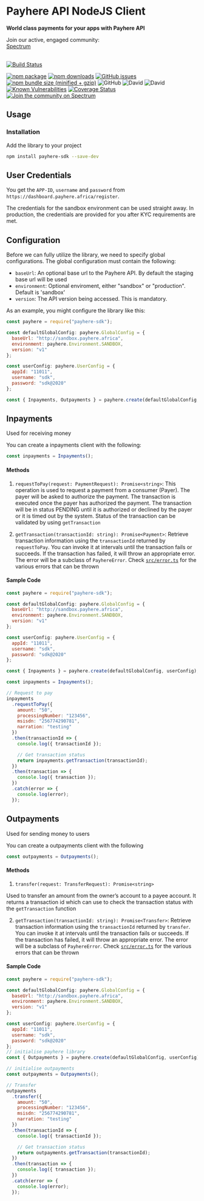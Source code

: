 # Payhere API NodeJS Client</h1>

<strong>World class payments for your apps with Payhere API</strong>

<div>
  Join our active, engaged community: <br>
  <a href="https://spectrum.chat/payhere-api-sdk/">Spectrum</a>
  <br><br>
</div>


[![Build Status](https://travis-ci.org/rileydigitalservices/payhere-node-sdk.svg?branch=master)](https://travis-ci.org/rileydigitalservices/payhere-node-sdk)

[![npm package](https://img.shields.io/npm/v/payhere-sdk/latest.svg?style=flat-square)](https://www.npmjs.com/package/payhere-sdk)
[![npm downloads](https://img.shields.io/npm/dt/payhere-sdk.svg?style=flat-square)](https://www.npmjs.com/package/payhere-sdk)
[![GitHub issues](https://img.shields.io/github/issues/rileydigitalservices/payhere-node-sdk.svg?style=flat-square)](https://github.com/rileydigitalservices/payhere-node-sdk)
[![npm bundle size (minified + gzip)](https://img.shields.io/bundlephobia/minzip/payhere-node-sdk.svg?style=flat-square)](https://www.npmjs.com/package/payhere-node-sdk)
![GitHub](https://img.shields.io/github/license/rileydigitalservices/payhere-node-sdk.svg?style=flat-square)
![David](https://img.shields.io/david/rileydigitalservices/payhere-sdk.svg?style=flat-square)
![David](https://img.shields.io/david/dev/rileydigitalservices/payhere-sdk.svg?style=flat-square)
[![Known Vulnerabilities](https://snyk.io/test/github/rileydigitalservices/payhere-node-sdk/badge.svg?targetFile=package.json)](https://snyk.io/test/github/rileydigitalservices/payhere-node-sdk?targetFile=package.json)
[![Coverage Status](https://coveralls.io/repos/github/rileydigitalservices/payhere-node-sdk/badge.svg?branch=master)](https://coveralls.io/github/rileydigitalservices/payhere-node-sdk?branch=master)
[![Join the community on Spectrum](https://withspectrum.github.io/badge/badge.svg)](https://spectrum.chat/payhere-api-sdk/)


## Usage

### Installation

Add the library to your project

```sh
npm install payhere-sdk --save-dev
```

## User Credentials

You get the `APP-ID`, `username` and `password` from `https://dashboard.payhere.africa/register`.

The credentials for the sandbox environment can be used straight away. In production, the credentials are provided for you after KYC requirements are met.

## Configuration

Before we can fully utilize the library, we need to specify global configurations. The global configuration must contain the following:

- `baseUrl`: An optional base url to the Payhere API. By default the staging base url will be used
- `environment`: Optional enviroment, either "sandbox" or "production". Default is 'sandbox'
- `version`: The API version being accessed. This is mandatory.

As an example, you might configure the library like this:

```js
const payhere = require("payhere-sdk");

const defaultGlobalConfig: payhere.GlobalConfig = {
  baseUrl: "http://sandbox.payhere.africa",
  environment: payhere.Environment.SANDBOX,
  version: "v1"
};

const userConfig: payhere.UserConfig = {
  appId: "11011",
  username: "sdk",
  password: "sdk@2020"
};

const { Inpayments, Outpayments } = payhere.create(defaultGlobalConfig, userConfig);
```

## Inpayments

Used for receiving money

You can create a inpayments client with the following:

```js
const inpayments = Inpayments();
```

#### Methods

1. `requestToPay(request: PaymentRequest): Promise<string>`: This operation is used to request a payment from a consumer (Payer). The payer will be asked to authorize the payment. The transaction is executed once the payer has authorized the payment. The transaction will be in status PENDING until it is authorized or declined by the payer or it is timed out by the system. Status of the transaction can be validated by using `getTransaction`

2. `getTransaction(transactionId: string): Promise<Payment>`: Retrieve transaction information using the `transactionId` returned by `requestToPay`. You can invoke it at intervals until the transaction fails or succeeds. If the transaction has failed, it will throw an appropriate error. The error will be a subclass of `PayhereError`. Check [`src/error.ts`](https://github.com/rileydigitalservices/payhere-node-sdk/blob/master/src/errors.ts) for the various errors that can be thrown

#### Sample Code

```js
const payhere = require("payhere-sdk");

const defaultGlobalConfig: payhere.GlobalConfig = {
  baseUrl: "http://sandbox.payhere.africa",
  environment: payhere.Environment.SANDBOX,
  version: "v1"
};

const userConfig: payhere.UserConfig = {
  appId: "11011",
  username: "sdk",
  password: "sdk@2020"
};

const { Inpayments } = payhere.create(defaultGlobalConfig, userConfig);

const inpayments = Inpayments();

// Request to pay
inpayments
  .requestToPay({
    amount: "50",
    processingNumber: "123456",
    msisdn: "256774290781",
    narration: "testing"
  })
  .then(transactionId => {
    console.log({ transactionId });

    // Get transaction status
    return inpayments.getTransaction(transactionId);
  })
  .then(transaction => {
    console.log({ transaction });
  })
  .catch(error => {
    console.log(error);
  });
```

## Outpayments

Used for sending money to users

You can create a outpayments client with the following

```js
const outpayments = Outpayments();
```

#### Methods

1. `transfer(request: TransferRequest): Promise<string>`

Used to transfer an amount from the owner’s account to a payee account. It returns a transaction id which can use to check the transaction status with the `getTransaction` function

2. `getTransaction(transactionId: string): Promise<Transfer>`: Retrieve transaction information using the `transactionId` returned by `transfer`. You can invoke it at intervals until the transaction fails or succeeds. If the transaction has failed, it will throw an appropriate error. The error will be a subclass of `PayhereError`. Check [`src/error.ts`](https://github.com/rileydigitalservices/payhere-node-sdk/blob/master/src/errors.ts) for the various errors that can be thrown

#### Sample Code

```js
const payhere = require("payhere-sdk");

const defaultGlobalConfig: payhere.GlobalConfig = {
  baseUrl: "http://sandbox.payhere.africa",
  environment: payhere.Environment.SANDBOX,
  version: "v1"
};

const userConfig: payhere.UserConfig = {
  appId: "11011",
  username: "sdk",
  password: "sdk@2020"
};
// initialise payhere library
const { Outpayments } = payhere.create(defaultGlobalConfig, userConfig);

// initialise outpayments
const outpayments = Outpayments();

// Transfer
outpayments
  .transfer({
    amount: "50",
    processingNumber: "123456",
    msisdn: "256774290781",
    narration: "testing"
  })
  .then(transactionId => {
    console.log({ transactionId });

    // Get transaction status
    return outpayments.getTransaction(transactionId);
  })
  .then(transaction => {
    console.log({ transaction });
  })
  .catch(error => {
    console.log(error);
  });
```